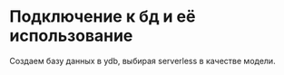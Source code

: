 # Подключение к бд и её использование

Создаем базу данных в ydb, выбирая serverless в качестве модели.
